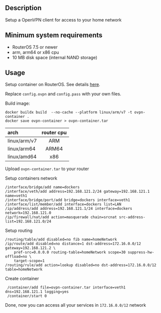 ## Description
Setup a OpenVPN client for access to your home network

## Minimum system requirements
* RouterOS 7.5 or newer
* arm, arm64 or x86 cpu
* 10 MB disk space (internal NAND storage)

## Usage

Setup container on RouterOS. See details [here](https://help.mikrotik.com/docs/display/ROS/Container).

Replace `config.ovpn` and `config.pass` with your own files.

Build image:
```shell
docker buildx build  --no-cache --platform linux/arm/v7 -t ovpn-container .
docker save ovpn-container > ovpn-container.tar
```

| arch         | router cpu |
|:-------------|:----------:|
| linux/arm/v7 |    ARM     |
| linux/arm64  |   ARM64    |
| linux/amd64  |    x86     |

Upload `ovpn-container.tar` to your router

Setup containers network

```shell
/interface/bridge/add name=dockers
/interface/veth/add address=192.168.121.2/24 gateway=192.168.121.1 name=veth1
/interface/bridge/port/add bridge=dockers interface=veth1
/interface/list/member/add interface=dockers list=LAN
/ip/address/add address=192.168.121.1/24 interface=dockers network=192.168.121.0
/ip/firewall/nat/add action=masquerade chain=srcnat src-address-list=192.168.121.0/24
```

Setup routing

```shell
/routing/table/add disabled=no fib name=homeNetwork
/ip/route/add disabled=no distance=1 dst-address=172.16.0.0/12 gateway=192.168.121.2 \
    pref-src=0.0.0.0 routing-table=homeNetwork scope=30 suppress-hw-offload=no \
    target-scope=1
/routing/rule/add action=lookup disabled=no dst-address=172.16.0.0/12 table=homeNetwork
```

Create container

```shell
 /container/add file=ovpn-container.tar interface=veth1 dns=192.168.121.1 logging=yes
 /container/start 0
```

Done, now you can access all your services in `172.16.0.0/12` network